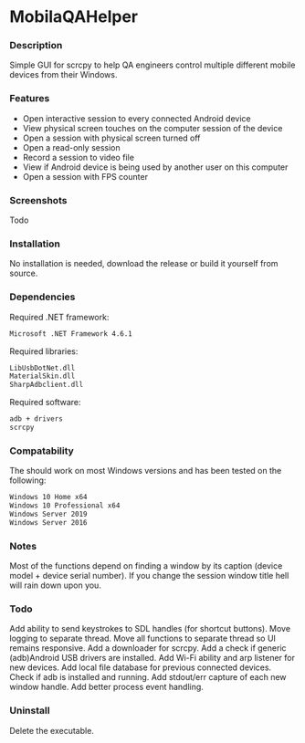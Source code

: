 # MobilaQAHelper

### Description ###
Simple GUI for scrcpy to help QA engineers control multiple different mobile devices from their Windows.

### Features ###
- Open interactive session to every connected Android device 
- View physical screen touches on the computer session of the device
- Open a session with physical screen turned off
- Open a read-only session
- Record a session to video file
- View if Android device is being used by another user on this computer
- Open a session with FPS counter

### Screenshots ###
Todo

### Installation ###
No installation is needed, download the release or build it yourself from source.

### Dependencies ###
Required .NET framework:
```sh
Microsoft .NET Framework 4.6.1
````
Required libraries:
```sh
LibUsbDotNet.dll
MaterialSkin.dll
SharpAdbclient.dll
````
Required software:
```sh
adb + drivers
scrcpy
````

### Compatability ###
The should work on most Windows versions and has been tested on the following:
```sh
Windows 10 Home x64
Windows 10 Professional x64
Windows Server 2019
Windows Server 2016
``` 

### Notes ###
Most of the functions depend on finding a window by its caption (device model + device serial number). If you change the session window title hell will rain down upon you.

### Todo ###
Add ability to send keystrokes to SDL handles (for shortcut buttons).
Move logging to separate thread.
Move all functions to separate thread so UI remains responsive.
Add a downloader for scrcpy.
Add a check if generic (adb)Android USB drivers are installed.
Add Wi-Fi ability and arp listener for new devices.
Add local file database for previous connected devices.
Check if adb is installed and running.
Add stdout/err capture of each new window handle.
Add better process event handling.

### Uninstall ###
Delete the executable.

